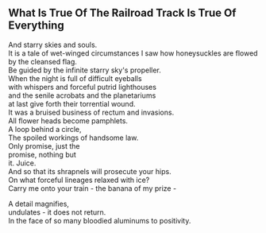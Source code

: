 What Is True Of The Railroad Track Is True Of Everything
--------------------------------------------------------
And starry skies and souls.  
It is a tale of wet-winged circumstances I saw how honeysuckles are flowed  
by the cleansed flag.  
Be guided by the infinite starry sky's propeller.  
When the night is full of difficult eyeballs  
with whispers and forceful putrid lighthouses  
and the senile acrobats and the planetariums  
at last give forth their torrential wound.  
It was a bruised business of rectum and invasions.  
All flower heads become pamphlets.  
A loop behind a circle,  
The spoiled workings of handsome law.  
Only promise, just the  
promise, nothing but  
it. Juice.  
And so that its shrapnels will prosecute your hips.  
On what forceful lineages relaxed with ice?  
Carry me onto your train - the banana of my prize -  
  
A detail magnifies,  
undulates - it does not return.  
In the face of so many bloodied aluminums to positivity.  
